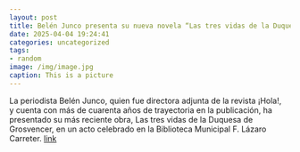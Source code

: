 ```yaml
---
layout: post
title: Belén Junco presenta su nueva novela “Las tres vidas de la Duquesa de Grosvencer”
date: 2025-04-04 19:24:41
categories: uncategorized
tags:
- random
image: /img/image.jpg
caption: This is a picture
---
```

La periodista Belén Junco, quien fue directora adjunta de la revista ¡Hola!, y cuenta con más de cuarenta años de trayectoria en la publicación, ha presentado su más reciente obra, Las tres vidas de la Duquesa de Grosvencer, en un acto celebrado en la Biblioteca Municipal F. Lázaro Carreter.  [link](https://www.ayto-villacanada.es/noticias/belen-junco-presenta-su-nueva-novela-tres-vidas-de-la-duquesa-de-grosvencer/)
